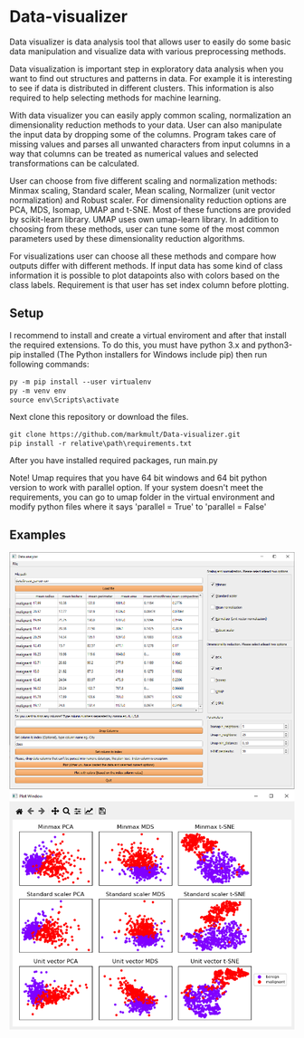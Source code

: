 # Data-visualizer
Data visualizer is data analysis tool that allows user to easily do some basic data manipulation and visualize data with various preprocessing methods.

Data visualization is important step in exploratory data analysis when you want to find out structures and patterns in data.  For example it is interesting
to see if data is distributed in different clusters. This information is also required to help selecting methods for machine learning.

With data visualizer you can easily apply common scaling, normalization an dimensionality reduction methods to your data.
User can also manipulate the input data by dropping some of the columns. Program takes care of missing values and parses all unwanted characters from
input columns in a way that columns can be treated as numerical values and selected transformations can be calculated.

User can choose from five different scaling and normalization methods: Minmax scaling, Standard scaler, Mean scaling, Normalizer (unit vector normalization)
and Robust scaler. For dimensionality reduction options are PCA, MDS, Isomap, UMAP and t-SNE. Most of these functions are provided by scikit-learn library.
UMAP uses own umap-learn library. In addition to choosing from these methods, user can tune some of the most common parameters used by these dimensionality
reduction algorithms.

For visualizations user can choose all these methods and compare how outputs differ with different methods. If input data has some kind of class information
it is possible to plot datapoints also with colors based on the class labels. Requirement is that user has set index column before plotting.

## Setup

I recommend to install and create a virtual enviroment and after that install the required extensions. To do this, you must have python 3.x and python3-pip installed
(The Python installers for Windows include pip) then run following commands:

```
py -m pip install --user virtualenv
py -m venv env
source env\Scripts\activate
```
Next clone this repository or download the files.
```
git clone https://github.com/markmult/Data-visualizer.git
pip install -r relative\path\requirements.txt
```
After you have installed required packages, run main.py

Note! Umap requires that you have 64 bit windows and 64 bit python version to work with parallel option.
If your system doesn't meet the requirements, you can go to umap folder in the virtual environment and modify python files where it says 'parallel = True' to
'parallel = False'

## Examples
<img src="https://github.com/markmult/Data-visualizer/blob/master/Examples/visualizer.png" alt="Example plotting options" width="700">
<img src="https://github.com/markmult/Data-visualizer/blob/master/Examples/visualizer%20output.png" alt="Data visualization with above options" width="700">
